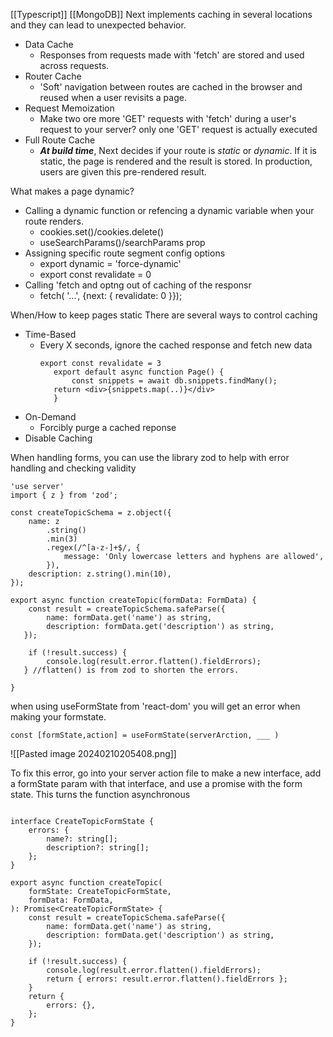 [[Typescript]] [[MongoDB]]
Next implements caching in several locations and they can lead to unexpected behavior.

- Data Cache
	- Responses from requests made with 'fetch' are stored and used across requests.
- Router Cache
	- 'Soft' navigation between routes are cached in the browser and reused when a user revisits a page.
- Request Memoization
	- Make two ore more 'GET' requests with 'fetch' during a user's request to your server? only one 'GET' request is actually executed 
- Full Route Cache
	- **_At build time_**, Next decides if your route is _static_ or _dynamic_. If it is static, the page is rendered and the result is stored. In production, users are given this pre-rendered result. 

What makes a page dynamic?
- Calling a dynamic function or refencing a dynamic variable when your route renders.
	- cookies.set()/cookies.delete()
	- useSearchParams()/searchParams prop
- Assigning specific route segment config options
	- export dynamic = 'force-dynamic'
	- export const revalidate = 0
- Calling 'fetch and optng out of caching of the responsr
	- fetch( '...', {next: { revalidate: 0 }});

When/How to keep pages static
There are several ways to control caching

- Time-Based
	- Every X seconds, ignore the cached response and fetch new data
		 ```
		 export const revalidate = 3
		    export default async function Page() {
			    const snippets = await db.snippets.findMany();
			return <div>{snippets.map(..)}</div>
		    }
		 ```
- On-Demand
	- Forcibly purge a cached reponse
- Disable Caching

When handling forms, you can use the library zod to help with error handling and checking validity
```
'use server'
import { z } from 'zod';

const createTopicSchema = z.object({
	name: z
		.string()
		.min(3)
		.regex(/^[a-z-]+$/, {
			message: 'Only lowercase letters and hyphens are allowed',
		}),
	description: z.string().min(10),
});

export async function createTopic(formData: FormData) {
	const result = createTopicSchema.safeParse({
		name: formData.get('name') as string,
		description: formData.get('description') as string,
   });

	if (!result.success) {
		console.log(result.error.flatten().fieldErrors);
   } //flatten() is from zod to shorten the errors.
   
}

```

when using useFormState from 'react-dom' you will get an error when making your formstate.
```
const [formState,action] = useFormState(serverArction, ___ )
```
![[Pasted image 20240210205408.png]]

To fix this error, go into your server action file to make a new interface, add a formState param with that interface, and use a promise with the form state. This turns the function asynchronous 
```

interface CreateTopicFormState {
	errors: {
		name?: string[];
		description?: string[];
	};
}

export async function createTopic(
	formState: CreateTopicFormState,
	formData: FormData,
): Promise<CreateTopicFormState> {
	const result = createTopicSchema.safeParse({
		name: formData.get('name') as string,
		description: formData.get('description') as string,
	});

	if (!result.success) {
		console.log(result.error.flatten().fieldErrors);
		return { errors: result.error.flatten().fieldErrors };
	}
	return {
		errors: {},
	};
}
```